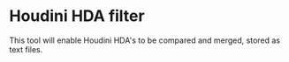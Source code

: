 # Houdini HDA filter

This tool will enable Houdini HDA's to be compared and merged, stored as text files.
